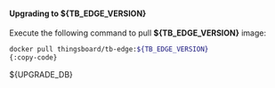 #### Upgrading to ${TB_EDGE_VERSION}

Execute the following command to pull **${TB_EDGE_VERSION}** image:

```bash
docker pull thingsboard/tb-edge:${TB_EDGE_VERSION}
{:copy-code}
```

${UPGRADE_DB}
